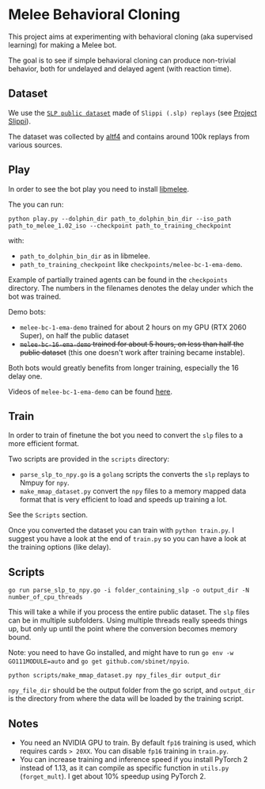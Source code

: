 # Melee Behavioral Cloning

This project aims at experimenting with  behavioral cloning (aka supervised learning) for making a Melee bot.

The goal is to see if simple behavioral cloning can produce non-trivial behavior, both for undelayed and delayed agent (with reaction time).

## Dataset

We use the [`SLP public dataset`](https://drive.google.com/file/d/1VqRECRNL8Zy4BFQVIHvoVGtfjz4fi9KC/view?usp=sharing) made of `Slippi (.slp) replays` (see [Project Slippi](https://github.com/project-slippi/project-slippi)).

The dataset was collected by [altf4](https://github.com/altf4) and contains around 100k replays from various sources.

## Play

In order to see the bot play you need to install [libmelee](https://github.com/altf4/libmelee).

The you can run:

`python play.py --dolphin_dir path_to_dolphin_bin_dir --iso_path path_to_melee_1.02_iso --checkpoint path_to_training_checkpoint`

with:

- `path_to_dolphin_bin_dir` as in libmelee.
- `path_to_training_checkpoint` like `checkpoints/melee-bc-1-ema-demo`.

Example of partially trained agents can be found in the `checkpoints` directory. The numbers in the filenames denotes the delay under which the bot was trained.

Demo bots:
 - `melee-bc-1-ema-demo` trained for about 2 hours on my GPU (RTX 2060 Super), on half the public dataset
 - ~~`melee-bc-16-ema-demo` trained for about 5 hours, on less than half the public dataset~~ (this one doesn't work after training became instable).

Both bots would greatly benefits from longer training, especially the 16 delay one.

Videos of `melee-bc-1-ema-demo` can be found [here](https://www.youtube.com/watch?v=vRCCnAzIiWU&list=PL2bzD8K5QN1vlATggNyPEg6_Jl96A2SSj).


## Train

In order to train of finetune the bot you need to convert the `slp` files to a more efficient format.

Two scripts are provided in the `scripts` directory:

- `parse_slp_to_npy.go` is a `golang` scripts the converts the `slp` replays to Nmpuy for `npy`.
- `make_mmap_dataset.py` convert the `npy` files to a memory mapped data format that is very efficient to load and speeds up training a lot.

See the `Scripts` section.


Once you converted the dataset you can train with `python train.py`. I suggest you have a look at the end of `train.py` so you can have a look at the training options (like delay).

## Scripts

`go run parse_slp_to_npy.go -i folder_containing_slp -o output_dir -N number_of_cpu_threads`

This will take a while if you process the entire public dataset. The `slp` files can be in multiple subfolders.
Using multiple threads really speeds things up, but only up until the point where the conversion becomes memory bound.

Note: you need to have Go installed, and might have to run `go env -w GO111MODULE=auto` and `go get github.com/sbinet/npyio`.


`python scripts/make_mmap_dataset.py npy_files_dir output_dir`

`npy_file_dir` should be the output folder from the go script, and `output_dir` is the directory from where the data will be loaded by the training script.


## Notes

- You need an NVIDIA GPU to train. By default `fp16` training is used, which requires cards `> 20XX`. You can disable `fp16` training in `train.py`.
- You can increase training and inference speed if you install PyTorch 2 instead of 1.13, as it can compile as specific function in `utils.py` (`forget_mult`). I get about 10% speedup using PyTorch 2.
